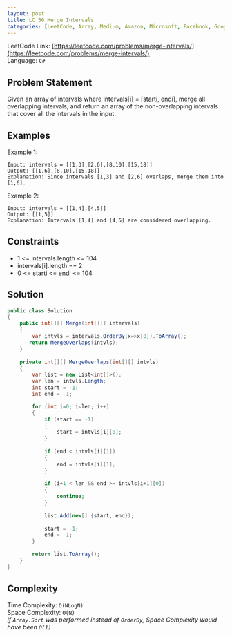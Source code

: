 ```yaml
---
layout: post
title: LC 56 Merge Intervals
categories: [LeetCode, Array, Medium, Amazon, Microsoft, Facebook, Google, Uber, Apple, LinkedIn]
---
```


LeetCode Link: [https://leetcode.com/problems/merge-intervals/](https://leetcode.com/problems/merge-intervals/)  
Language: `C#`

## Problem Statement

Given an array of intervals where intervals[i] = [starti, endi], merge all overlapping intervals, and return an array of the non-overlapping intervals that cover all the intervals in the input.

## Examples

Example 1:

```
Input: intervals = [[1,3],[2,6],[8,10],[15,18]]
Output: [[1,6],[8,10],[15,18]]
Explanation: Since intervals [1,3] and [2,6] overlaps, merge them into [1,6].
```

Example 2:

```
Input: intervals = [[1,4],[4,5]]
Output: [[1,5]]
Explanation: Intervals [1,4] and [4,5] are considered overlapping.
```

## Constraints  

* 1 <= intervals.length <= 104
* intervals[i].length == 2
* 0 <= starti <= endi <= 104

## Solution

``` csharp
public class Solution 
{
    public int[][] Merge(int[][] intervals) 
    {
        var intvls = intervals.OrderBy(x=>x[0]).ToArray();
       return MergeOverlaps(intvls);
    }
    
    private int[][] MergeOverlaps(int[][] intvls)
    {
        var list = new List<int[]>();
        var len = intvls.Length;
        int start = -1;
        int end = -1;

        for (int i=0; i<len; i++)
        {
            if (start == -1)
            {
                start = intvls[i][0];
            }
            
            if (end < intvls[i][1])
            {            
                end = intvls[i][1];
            }
            
            if (i+1 < len && end >= intvls[i+1][0])
            {
                continue;
            }
            
            list.Add(new[] {start, end});
            
            start = -1;
            end = -1;
        }
        
        return list.ToArray();    
    }
}
```

## Complexity

Time Complexity: `O(NLogN)`  
Space Complexity: `O(N)`  
_If `Array.Sort` was performed instead of `OrderBy`, Space Complexity would have been `O(1)`_
